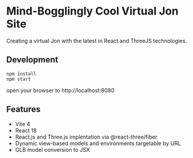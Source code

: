 # Mind-Bogglingly Cool Virtual Jon Site

Creating a virtual Jon with the latest in React and ThreeJS technologies. 

## Development

`npm install`  
`npm start`

open your browser to http://localhost:8080

## Features

- Vite 4
- React 18
- React.js and Three.js implentation via @react-three/fiber
- Dynamic view-based models and environments targetable by URL
- GLB model conversion to JSX